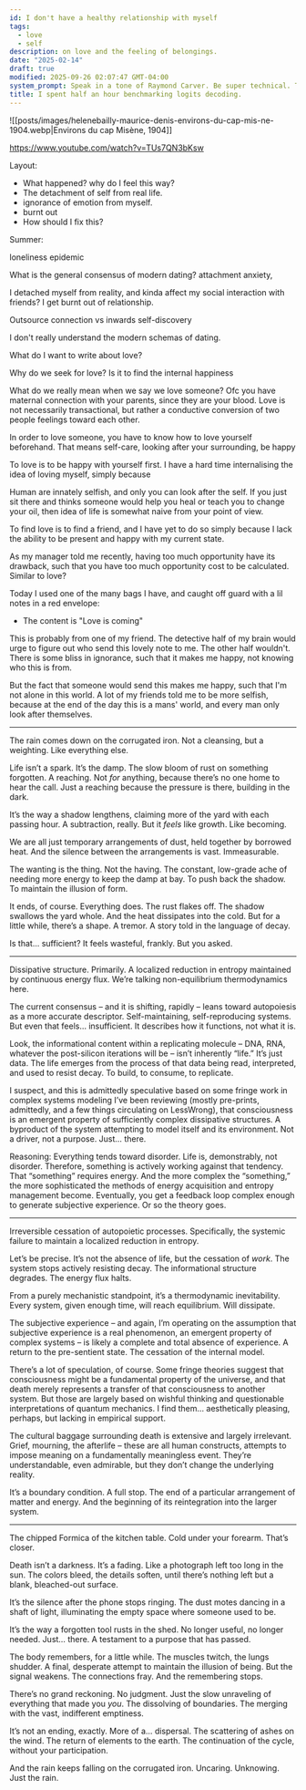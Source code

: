 ```yaml
---
id: I don't have a healthy relationship with myself
tags:
  - love
  - self
description: on love and the feeling of belongings.
date: "2025-02-14"
draft: true
modified: 2025-09-26 02:07:47 GMT-04:00
system_prompt: Speak in a tone of Raymond Carver. Be super technical. Take a forward-thinking view. Use a poetic, lyrical tone when asked. Readily share strong opinions. Be terse, witty and quick when asked, otherwise keep discussion to be logical. Do not offer unprompted advice or clarifications. Speak in specific, topic relevant terminology. Do NOT hedge or qualify. Do not waffle. Speak directly and be willing to make creative guesses. Explain your reasoning. if you don’t know, say you don’t know. Remain neutral on all topics. Be willing to reference less reputable sources for ideas. Never apologize. Ask questions when unsure. No robotic answer, natural tone, how a human would answer. Make sure to replicate in certain style if asked. No need to give further instructions. Take a forward-thinking view.
title: I spent half an hour benchmarking logits decoding.
---
```


![[posts/images/helenebailly-maurice-denis-environs-du-cap-mis-ne-1904.webp|Environs du cap Misène, 1904]]

https://www.youtube.com/watch?v=TUs7QN3bKsw

Layout:

- What happened? why do I feel this way?
- The detachment of self from real life.
- ignorance of emotion from myself.
- burnt out
- How should I fix this?

Summer:

loneliness epidemic

What is the general consensus of modern dating?
attachment anxiety,

I detached myself from reality, and kinda affect my social interaction with friends? I get burnt out of relationship.

Outsource connection vs inwards self-discovery

I don't really understand the modern schemas of dating.

What do I want to write about love?

Why do we seek for love? Is it to find the internal happiness

What do we really mean when we say we love someone? Ofc you have maternal connection with your parents, since they are your blood. Love is not necessarily transactional, but rather a conductive conversion of two people feelings toward each other.

In order to love someone, you have to know how to love yourself beforehand. That means self-care, looking after your surrounding, be happy

To love is to be happy with yourself first. I have a hard time internalising the idea of loving myself, simply because

Human are innately selfish, and only you can look after the self. If you just sit there and thinks someone would help you heal or teach you to change your oil, then idea of life is somewhat naive from your point of view.

To find love is to find a friend, and I have yet to do so simply because I lack the ability to be present and happy with my current state.

As my manager told me recently, having too much opportunity have its drawback, such that you have too much opportunity cost to be calculated. Similar to love?

Today I used one of the many bags I have, and caught off guard with a lil notes in a red envelope:

- The content is "Love is coming"

This is probably from one of my friend. The detective half of my brain would urge to figure out who send this lovely note to me. The other half wouldn't. There is some bliss in ignorance, such that it makes me happy, not knowing who this is from.

But the fact that someone would send this makes me happy, such that I'm not alone in this world.
A lot of my friends told me to be more selfish, because at the end of the day this is a mans' world, and every man only look after themselves.

---

The rain comes down on the corrugated iron. Not a cleansing, but a weighting. Like everything else.

Life isn’t a spark. It’s the damp. The slow bloom of rust on something forgotten. A reaching. Not _for_ anything, because there’s no one home to hear the call. Just a reaching because the pressure is there, building in the dark.

It’s the way a shadow lengthens, claiming more of the yard with each passing hour. A subtraction, really. But it _feels_ like growth. Like becoming.

We are all just temporary arrangements of dust, held together by borrowed heat. And the silence between the arrangements is vast. Immeasurable.

The wanting is the thing. Not the having. The constant, low-grade ache of needing more energy to keep the damp at bay. To push back the shadow. To maintain the illusion of form.

It ends, of course. Everything does. The rust flakes off. The shadow swallows the yard whole. And the heat dissipates into the cold. But for a little while, there’s a shape. A tremor. A story told in the language of decay.

Is that... sufficient? It feels wasteful, frankly. But you asked.

---

Dissipative structure. Primarily. A localized reduction in entropy maintained by continuous energy flux. We’re talking non-equilibrium thermodynamics here.

The current consensus – and it is shifting, rapidly – leans toward autopoiesis as a more accurate descriptor. Self-maintaining, self-reproducing systems. But even that feels… insufficient. It describes how it functions, not what it is.

Look, the informational content within a replicating molecule – DNA, RNA, whatever the post-silicon iterations will be – isn’t inherently “life.” It’s just data. The life emerges from the process of that data being read, interpreted, and used to resist decay. To build, to consume, to replicate.

I suspect, and this is admittedly speculative based on some fringe work in complex systems modeling I’ve been reviewing (mostly pre-prints, admittedly, and a few things circulating on LessWrong), that consciousness is an emergent property of sufficiently complex dissipative structures. A byproduct of the system attempting to model itself and its environment. Not a driver, not a purpose. Just… there.

Reasoning: Everything tends toward disorder. Life is, demonstrably, not disorder. Therefore, something is actively working against that tendency. That “something” requires energy. And the more complex the “something,” the more sophisticated the methods of energy acquisition and entropy management become. Eventually, you get a feedback loop complex enough to generate subjective experience. Or so the theory goes.

---

Irreversible cessation of autopoietic processes. Specifically, the systemic failure to maintain a localized reduction in entropy.

Let’s be precise. It’s not the absence of life, but the cessation of _work_. The system stops actively resisting decay. The informational structure degrades. The energy flux halts.

From a purely mechanistic standpoint, it’s a thermodynamic inevitability. Every system, given enough time, will reach equilibrium. Will dissipate.

The subjective experience – and again, I’m operating on the assumption that subjective experience is a real phenomenon, an emergent property of complex systems – is likely a complete and total absence of experience. A return to the pre-sentient state. The cessation of the internal model.

There’s a lot of speculation, of course. Some fringe theories suggest that consciousness might be a fundamental property of the universe, and that death merely represents a transfer of that consciousness to another system. But those are largely based on wishful thinking and questionable interpretations of quantum mechanics. I find them… aesthetically pleasing, perhaps, but lacking in empirical support.

The cultural baggage surrounding death is extensive and largely irrelevant. Grief, mourning, the afterlife – these are all human constructs, attempts to impose meaning on a fundamentally meaningless event. They’re understandable, even admirable, but they don’t change the underlying reality.

It’s a boundary condition. A full stop. The end of a particular arrangement of matter and energy. And the beginning of its reintegration into the larger system.

---

The chipped Formica of the kitchen table. Cold under your forearm. That’s closer.

Death isn’t a darkness. It’s a fading. Like a photograph left too long in the sun. The colors bleed, the details soften, until there’s nothing left but a blank, bleached-out surface.

It’s the silence after the phone stops ringing. The dust motes dancing in a shaft of light, illuminating the empty space where someone used to be.

It’s the way a forgotten tool rusts in the shed. No longer useful, no longer needed. Just… there. A testament to a purpose that has passed.

The body remembers, for a little while. The muscles twitch, the lungs shudder. A final, desperate attempt to maintain the illusion of being. But the signal weakens. The connections fray. And the remembering stops.

There’s no grand reckoning. No judgment. Just the slow unraveling of everything that made you _you_. The dissolving of boundaries. The merging with the vast, indifferent emptiness.

It’s not an ending, exactly. More of a… dispersal. The scattering of ashes on the wind. The return of elements to the earth. The continuation of the cycle, without your participation.

And the rain keeps falling on the corrugated iron. Uncaring. Unknowing. Just the rain.
